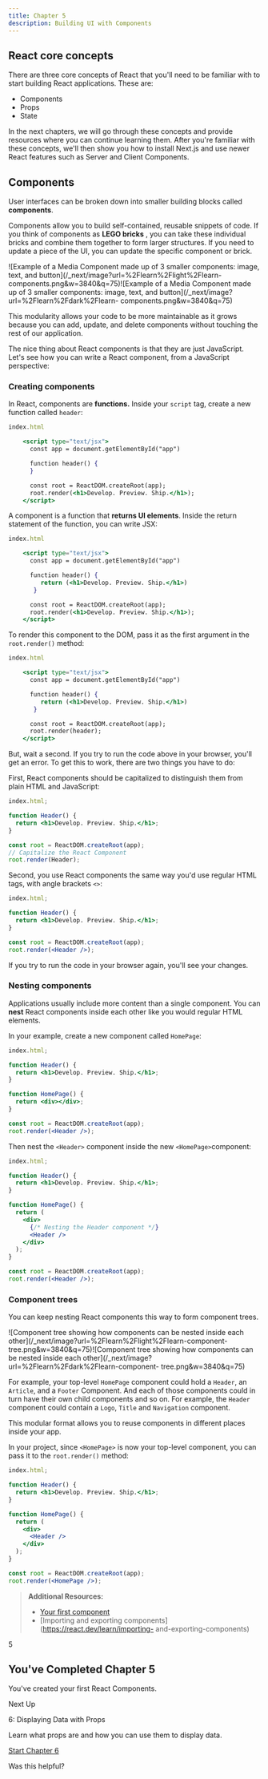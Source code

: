 ```yaml
---
title: Chapter 5
description: Building UI with Components
---
```


## React core concepts

There are three core concepts of React that you'll need to be familiar with to
start building React applications. These are:

- Components
- Props
- State

In the next chapters, we will go through these concepts and provide resources
where you can continue learning them. After you're familiar with these
concepts, we'll then show you how to install Next.js and use newer React
features such as Server and Client Components.

## Components

User interfaces can be broken down into smaller building blocks called
**components**.

Components allow you to build self-contained, reusable snippets of code. If
you think of components as **LEGO bricks** , you can take these individual
bricks and combine them together to form larger structures. If you need to
update a piece of the UI, you can update the specific component or brick.

![Example of a Media Component made up of 3 smaller components: image, text,
and button](/\_next/image?url=%2Flearn%2Flight%2Flearn-
components.png&w=3840&q=75)![Example of a Media Component made up of 3 smaller
components: image, text, and button](/\_next/image?url=%2Flearn%2Fdark%2Flearn-
components.png&w=3840&q=75)

This modularity allows your code to be more maintainable as it grows because
you can add, update, and delete components without touching the rest of our
application.

The nice thing about React components is that they are just JavaScript. Let's
see how you can write a React component, from a JavaScript perspective:

### Creating components

In React, components are **functions.** Inside your `script` tag, create a new
function called `header`:

```jsx
index.html

    <script type="text/jsx">
      const app = document.getElementById("app")

      function header() {
      }

      const root = ReactDOM.createRoot(app);
      root.render(<h1>Develop. Preview. Ship.</h1>);
    </script>

```

A component is a function that **returns UI elements**. Inside the return
statement of the function, you can write JSX:

```jsx
index.html

    <script type="text/jsx">
      const app = document.getElementById("app")

      function header() {
         return (<h1>Develop. Preview. Ship.</h1>)
       }

      const root = ReactDOM.createRoot(app);
      root.render(<h1>Develop. Preview. Ship.</h1>);
    </script>
```

To render this component to the DOM, pass it as the first argument in the
`root.render()` method:

```jsx
index.html

    <script type="text/jsx">
      const app = document.getElementById("app")

      function header() {
         return (<h1>Develop. Preview. Ship.</h1>)
       }

      const root = ReactDOM.createRoot(app);
      root.render(header);
    </script>
```

But, wait a second. If you try to run the code above in your browser, you'll
get an error. To get this to work, there are two things you have to do:

First, React components should be capitalized to distinguish them from plain
HTML and JavaScript:

```jsx
index.html;

function Header() {
  return <h1>Develop. Preview. Ship.</h1>;
}

const root = ReactDOM.createRoot(app);
// Capitalize the React Component
root.render(Header);
```

Second, you use React components the same way you'd use regular HTML tags,
with angle brackets `<>`:

```jsx
index.html;

function Header() {
  return <h1>Develop. Preview. Ship.</h1>;
}

const root = ReactDOM.createRoot(app);
root.render(<Header />);
```

If you try to run the code in your browser again, you'll see your changes.

### Nesting components

Applications usually include more content than a single component. You can
**nest** React components inside each other like you would regular HTML
elements.

In your example, create a new component called `HomePage`:

```jsx
index.html;

function Header() {
  return <h1>Develop. Preview. Ship.</h1>;
}

function HomePage() {
  return <div></div>;
}

const root = ReactDOM.createRoot(app);
root.render(<Header />);
```

Then nest the `<Header>` component inside the new `<HomePage>`component:

```jsx
index.html;

function Header() {
  return <h1>Develop. Preview. Ship.</h1>;
}

function HomePage() {
  return (
    <div>
      {/* Nesting the Header component */}
      <Header />
    </div>
  );
}

const root = ReactDOM.createRoot(app);
root.render(<Header />);
```

### Component trees

You can keep nesting React components this way to form component trees.

![Component tree showing how components can be nested inside each
other](/\_next/image?url=%2Flearn%2Flight%2Flearn-component-
tree.png&w=3840&q=75)![Component tree showing how components can be nested
inside each other](/\_next/image?url=%2Flearn%2Fdark%2Flearn-component-
tree.png&w=3840&q=75)

For example, your top-level `HomePage` component could hold a `Header`, an
`Article`, and a `Footer` Component. And each of those components could in
turn have their own child components and so on. For example, the `Header`
component could contain a `Logo`, `Title` and `Navigation` component.

This modular format allows you to reuse components in different places inside
your app.

In your project, since `<HomePage>` is now your top-level component, you can
pass it to the `root.render()` method:

```jsx
index.html;

function Header() {
  return <h1>Develop. Preview. Ship.</h1>;
}

function HomePage() {
  return (
    <div>
      <Header />
    </div>
  );
}

const root = ReactDOM.createRoot(app);
root.render(<HomePage />);
```

> **Additional Resources:**
>
> - [Your first component](https://react.dev/learn/your-first-component)
> - [Importing and exporting components](https://react.dev/learn/importing-
>   and-exporting-components)

5

## You've Completed Chapter 5

You've created your first React Components.

Next Up

6: Displaying Data with Props

Learn what props are and how you can use them to display data.

[Start Chapter 6](/learn/react-foundations/displaying-data-with-props)

Was this helpful?
